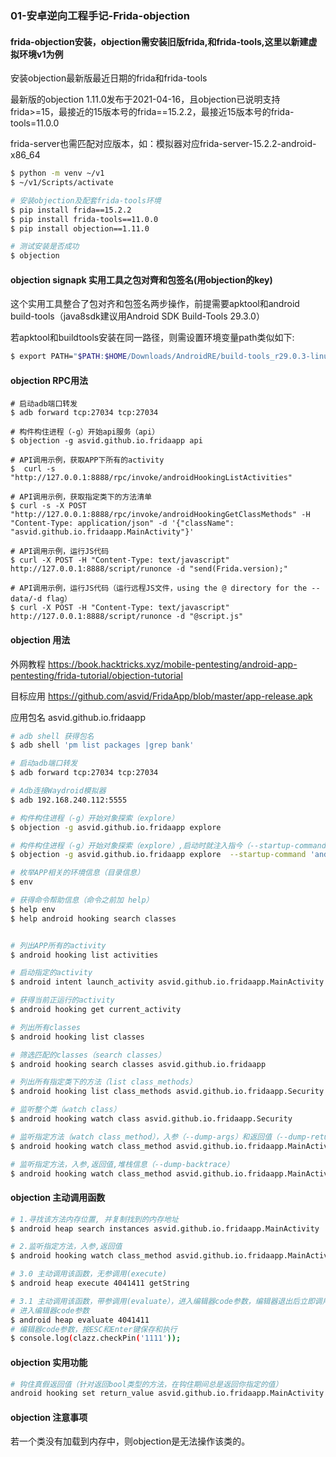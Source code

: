 ### 01-安卓逆向工程手记-Frida-objection

#### frida-objection安装，objection需安装旧版frida,和frida-tools,这里以新建虚拟环境v1为例

安装objection最新版最近日期的frida和frida-tools

最新版的objection 1.11.0发布于2021-04-16，且objection已说明支持frida>=15，最接近的15版本号的frida==15.2.2，最接近15版本号的frida-tools=11.0.0

frida-server也需匹配对应版本，如：模拟器对应frida-server-15.2.2-android-x86_64

```sh
$ python -m venv ~/v1
$ ~/v1/Scripts/activate

# 安装objection及配套frida-tools环境
$ pip install frida==15.2.2
$ pip install frida-tools==11.0.0
$ pip install objection==1.11.0

# 测试安装是否成功
$ objection
```

#### objection signapk 实用工具之包对齊和包签名(用objection的key)
这个实用工具整合了包对齐和包签名两步操作，前提需要apktool和android build-tools（java8sdk建议用Android SDK Build-Tools 29.3.0）

若apktool和buildtools安装在同一路径，则需设置环境变量path类似如下:
```sh
$ export PATH="$PATH:$HOME/Downloads/AndroidRE/build-tools_r29.0.3-linux/android-10"
```

#### objection RPC用法
```shell
# 启动adb端口转发
$ adb forward tcp:27034 tcp:27034

# 构件构住进程（-g）开始api服务（api）
$ objection -g asvid.github.io.fridaapp api

# API调用示例，获取APP下所有的activity
$  curl -s "http://127.0.0.1:8888/rpc/invoke/androidHookingListActivities"

# API调用示例，获取指定类下的方法清单
$ curl -s -X POST "http://127.0.0.1:8888/rpc/invoke/androidHookingGetClassMethods" -H "Content-Type: application/json" -d '{"className": "asvid.github.io.fridaapp.MainActivity"}'

# API调用示例，运行JS代码
$ curl -X POST -H "Content-Type: text/javascript" http://127.0.0.1:8888/script/runonce -d "send(Frida.version);"

# API调用示例，运行JS代码（运行远程JS文件，using the @ directory for the --data/-d flag）
$ curl -X POST -H "Content-Type: text/javascript" http://127.0.0.1:8888/script/runonce -d "@script.js"

```

#### objection 用法
外网教程 https://book.hacktricks.xyz/mobile-pentesting/android-app-pentesting/frida-tutorial/objection-tutorial

目标应用 https://github.com/asvid/FridaApp/blob/master/app-release.apk

应用包名 asvid.github.io.fridaapp

```sh
# adb shell 获得包名
$ adb shell 'pm list packages |grep bank'

# 启动adb端口转发
$ adb forward tcp:27034 tcp:27034

# Adb连接Waydroid模拟器
$ adb 192.168.240.112:5555

# 构件构住进程（-g）开始对象探索（explore）
$ objection -g asvid.github.io.fridaapp explore

# 构件构住进程（-g）开始对象探索（explore）,启动时就注入指今（--startup-command, -s ）
$ objection -g asvid.github.io.fridaapp explore  --startup-command 'android hooking watch class_method asvid.github.io.fridaapp.MainActivity.checkPin --dump-args --dump-return'

# 枚举APP相关的环境信息（目录信息）
$ env

# 获得命令帮助信息（命令之前加 help）
$ help env
$ help android hooking search classes


# 列出APP所有的activity
$ android hooking list activities

# 启动指定的activity
$ android intent launch_activity asvid.github.io.fridaapp.MainActivity

# 获得当前正运行的activity
$ android hooking get current_activity

# 列出所有classes
$ android hooking list classes 

# 筛选匹配的classes（search classes）
$ android hooking search classes asvid.github.io.fridaapp

# 列出所有指定类下的方法（list class_methods）
$ android hooking list class_methods asvid.github.io.fridaapp.Security

# 监听整个类（watch class）
$ android hooking watch class asvid.github.io.fridaapp.Security

# 监听指定方法（watch class_method），入参（--dump-args）和返回值（--dump-return）
$ android hooking watch class_method asvid.github.io.fridaapp.MainActivity.checkPin --dump-args --dump-return

# 监听指定方法，入参,返回值,堆栈信息（--dump-backtrace）
$ android hooking watch class_method asvid.github.io.fridaapp.MainActivity.checkPin --dump-args --dump-return --dump-backtrace
```

#### objection 主动调用函数
```sh
# 1.寻找该方法内存位置, 并复制找到的内存地址
$ android heap search instances asvid.github.io.fridaapp.MainActivity

# 2.监听指定方法，入参,返回值
$ android hooking watch class_method asvid.github.io.fridaapp.MainActivity.checkPin --dump-args --dump-return

# 3.0 主动调用该函数，无参调用(execute)
$ android heap execute 4041411 getString

# 3.1 主动调用该函数，带参调用(evaluate），进入编辑器code参数，编辑器退出后立即调用
# 进入编辑器code参数
$ android heap evaluate 4041411
# 编辑器code参数，按ESC和Enter键保存和执行
$ console.log(clazz.checkPin('1111'));

```

#### objection 实用功能
```sh
# 钩住真假返回值（针对返回bool类型的方法，在钩住期间总是返回你指定的值）
android hooking set return_value asvid.github.io.fridaapp.MainActivity.checkPin true
```

#### objection 注意事项
若一个类没有加载到内存中，则objection是无法操作该类的。